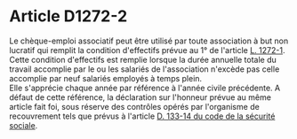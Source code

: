 # Article D1272-2

Le chèque-emploi associatif peut être utilisé par toute association à but non lucratif qui remplit la condition d'effectifs prévue au 1° de l'article [L. 1272-1][1].   
Cette condition d'effectifs est remplie lorsque la durée annuelle totale du travail accomplie par le ou les salariés de l'association n'excède pas celle accomplie par neuf salariés employés à temps plein.   
Elle s'apprécie chaque année par référence à l'année civile précédente. A défaut de cette référence, la déclaration sur l'honneur prévue au même article fait foi, sous réserve des contrôles opérés par l'organisme de recouvrement tels que prévus à l'article [D. 133-14 du code de la sécurité sociale][2].

 [1]: /affichCodeArticle.do?cidTexte=LEGITEXT000006072050&idArticle=LEGIARTI000006901406&dateTexte=&categorieLien=cid
 [2]: /affichCodeArticle.do?cidTexte=LEGITEXT000006073189&idArticle=LEGIARTI000006735252&dateTexte=&categorieLien=cid